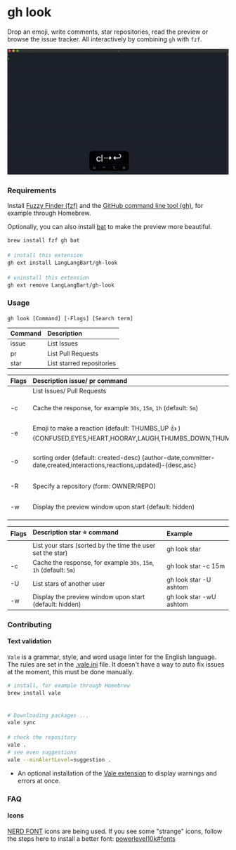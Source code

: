 # gh look
Drop an emoji, write comments, star repositories, read the preview or browse the issue tracker. All interactively by combining `gh` with `fzf`.

![](https://raw.githubusercontent.com/LangLangBart/ImagePool/eff1b17b31ce05c60023bcbb59b61d1727eee7b8/storage/18_Sep_22_at_07_06_03_emoji.gif)

### Requirements
Install [Fuzzy Finder (fzf)](https://github.com/junegunn/fzf#installation)  and the [GitHub command line tool (gh)](https://github.com/cli/cli#installation), for example through Homebrew.

Optionally, you can also install [bat](https://github.com/sharkdp/bat#installation) to make the preview more beautiful.

```zsh
brew install fzf gh bat

# install this extension
gh ext install LangLangBart/gh-look

# uninstall this extension
gh ext remove LangLangBart/gh-look
```

### Usage

```
gh look [Command] [-Flags] [Search term]
```

| Command | Description               |
| :------ | :------------------------ |
| issue   | List Issues               |
| pr      | List Pull Requests        |
| star    | List starred repositories |

| Flags  | Description issue/ pr command                                                                                        | Example                      |
| :----- | :------------------------------------------------------------------------------------------------------------------- | :--------------------------- |
| <none> | List Issues/ Pull Requests                                                                                           | gh look pr                   |
| -c     | Cache the response, for example `30s`, `15m`, `1h` (default: `5m`)                                                   | gh look issue -c 15m         |
| -e     | Emoji to make a reaction (default: THUMBS_UP 👍 ) {CONFUSED,EYES,HEART,HOORAY,LAUGH,THUMBS_DOWN,THUMBS_UP,ROCKET}     | gh look pr -e CONFUSED       |
| -o     | sorting order (default: created-desc) {author-date,committer-date,created,interactions,reactions,updated}-{desc,asc} | gh look issue -o updated-asc |
| -R     | Specify a repository (form: OWNER/REPO)                                                                              | gh look pr -R cli/cli        |
| -w     | Display the preview window upon start (default: hidden)                                                              | gh look issue -wR cli/cli    |

| Flags  | Description star ⭐️ command                                         | Example                 |
| :----- | :----------------------------------------------------------------- | :---------------------- |
| <none> | List your stars (sorted by the time the user set the star)         | gh look star            |
| -c     | Cache the response, for example `30s`, `15m`, `1h` (default: `5m`) | gh look star -c 15m    |
| -U     | List stars of another user                                         | gh look star -U ashtom  |
| -w     | Display the preview window upon start (default: hidden)            | gh look star -wU ashtom |

### Contributing

#### Text validation
`Vale` is a grammar, style, and word usage linter for the English language. The rules are set in the [.vale.ini](.vale.ini) file. It doesn't have a way to auto fix issues at the moment, this must be done manually.

```zsh
# install, for example through Homebrew
brew install vale


# Downloading packages ...
vale sync

# check the repository
vale .
# see even suggestions
vale --minAlertLevel=suggestion .
```

* An optional installation of the [Vale extension](https://marketplace.visualstudio.com/items?itemName=errata-ai.vale-server) to display warnings and errors at once.

### FAQ
#### Icons
[NERD FONT](https://www.nerdfonts.com/cheat-sheet) icons are being used. If you see some "strange" icons, follow the steps here to install a better font: [powerlevel10k#fonts](https://github.com/romkatv/powerlevel10k#fonts)
